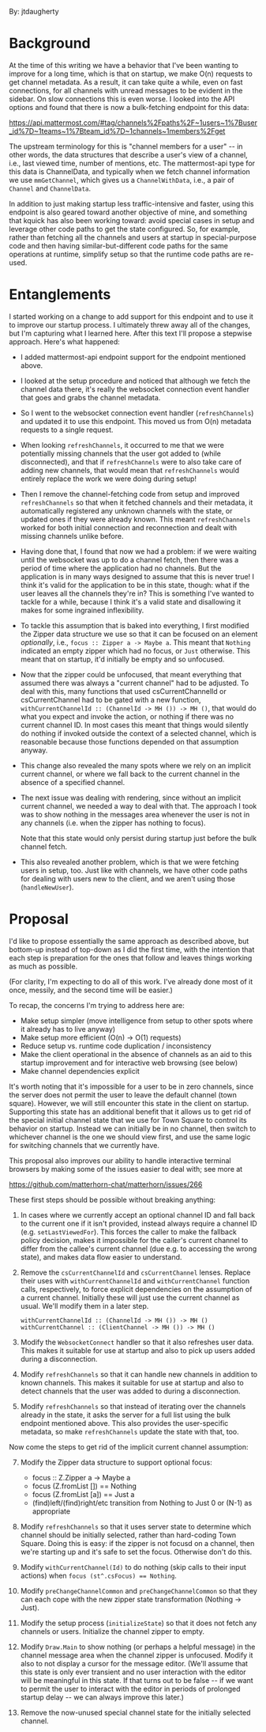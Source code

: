 
By: jtdaugherty

Background
==========

At the time of this writing we have a behavior that I've been wanting to
improve for a long time, which is that on startup, we make O(n) requests
to get channel metadata. As a result, it can take quite a while, even on
fast connections, for all channels with unread messages to be evident
in the sidebar. On slow connections this is even worse. I looked into
the API options and found that there is now a bulk-fetching endpoint for
this data:

https://api.mattermost.com/#tag/channels%2Fpaths%2F~1users~1%7Buser_id%7D~1teams~1%7Bteam_id%7D~1channels~1members%2Fget

The upstream terminology for this is "channel members for a user"
-- in other words, the data structures that describe a user's view
of a channel, i.e., last viewed time, number of mentions, etc. The
mattermost-api type for this data is ChannelData, and typically when
we fetch channel information we use `mmGetChannel`, which gives us a
`ChannelWithData`, i.e., a pair of `Channel` and `ChannelData`.

In addition to just making startup less traffic-intensive and faster,
using this endpoint is also geared toward another objective of mine, and
something that kquick has also been working toward: avoid special cases
in setup and leverage other code paths to get the state configured. So,
for example, rather than fetching all the channels and users at startup
in special-purpose code and then having similar-but-different code paths
for the same operations at runtime, simplify setup so that the runtime
code paths are re-used.

Entanglements
=============

I started working on a change to add support for this endpoint and to
use it to improve our startup process. I ultimately threw away all of
the changes, but I'm capturing what I learned here. After this text I'll
propose a stepwise approach. Here's what happened:

 * I added mattermost-api endpoint support for the endpoint mentioned
   above.

 * I looked at the setup procedure and noticed that although we fetch
   the channel data there, it's really the websocket connection event
   handler that goes and grabs the channel metadata.

 * So I went to the websocket connection event handler
   (`refreshChannels`) and updated it to use this endpoint. This moved
   us from O(n) metadata requests to a single request.

 * When looking `refreshChannels`, it occurred to me that we were
   potentially missing channels that the user got added to (while
   disconnected), and that if `refreshChannels` were to also take care
   of adding new channels, that would mean that `refreshChannels` would
   entirely replace the work we were doing during setup!

 * Then I remove the channel-fetching code from setup and improved
   `refreshChannels` so that when it fetched channels and their
   metadata, it automatically registered any unknown channels with
   the state, or updated ones if they were already known. This meant
   `refreshChannels` worked for both initial connection and reconnection
   and dealt with missing channels unlike before.

 * Having done that, I found that now we had a problem: if we were
   waiting until the websocket was up to do a channel fetch, then there
   was a period of time where the application had no channels. But the
   application is in many ways designed to assume that this is never
   true! I think it's valid for the application to be in this state,
   though: what if the user leaves all the channels they're in? This
   is something I've wanted to tackle for a while, because I think
   it's a valid state and disallowing it makes for some ingrained
   inflexibility.

 * To tackle this assumption that is baked into everything, I first
   modified the Zipper data structure we use so that it can be focused
   on an element *optionally*, i.e., `focus :: Zipper a -> Maybe a`.
   This meant that `Nothing` indicated an empty zipper which had
   no focus, or `Just` otherwise. This meant that on startup, it'd
   initially be empty and so unfocused.

 * Now that the zipper could be unfocused, that meant everything that
   assumed there was always a "current channel" had to be adjusted.
   To deal with this, many functions that used csCurrentChannelId
   or csCurrentChannel had to be gated with a new function,
   `withCurrentChannelId :: (ChannelId -> MH ()) -> MH ()`, that would
   do what you expect and invoke the action, or nothing if there was
   no current channel ID. In most cases this meant that things would
   silently do nothing if invoked outside the context of a selected
   channel, which is reasonable because those functions depended on that
   assumption anyway.

 * This change also revealed the many spots where we rely on an implicit
   current channel, or where we fall back to the current channel in the
   absence of a specified channel.

 * The next issue was dealing with rendering, since without an implicit
   current channel, we needed a way to deal with that. The approach I
   took was to show nothing in the messages area whenever the user is
   not in any channels (i.e. when the zipper has nothing to focus).

   Note that this state would only persist during startup just before
   the bulk channel fetch.

 * This also revealed another problem, which is that we were fetching
   users in setup, too. Just like with channels, we have other code
   paths for dealing with users new to the client, and we aren't using
   those (`handleNewUser`).

Proposal
========

I'd like to propose essentially the same approach as described above,
but bottom-up instead of top-down as I did the first time, with the
intention that each step is preparation for the ones that follow and
leaves things working as much as possible.

(For clarity, I'm expecting to do all of this work. I've already done
most of it once, messily, and the second time will be easier.)

To recap, the concerns I'm trying to address here are:

 * Make setup simpler (move intelligence from setup to other spots where
   it already has to live anyway)
 * Make setup more efficient (O(n) -> O(1) requests)
 * Reduce setup vs. runtime code duplication / inconsistency
 * Make the client operational in the absence of channels as an aid to
   this startup improvement and for interactive web browsing (see below)
 * Make channel dependencies explicit

It's worth noting that it's impossible for a user to be in zero
channels, since the server does not permit the user to leave the default
channel (town square). However, we will still encounter this state in
the client on startup. Supporting this state has an additional benefit
that it allows us to get rid of the special initial channel state that
we use for Town Square to control its behavior on startup. Instead we
can initially be in no channel, then switch to whichever channel is the
one we should view first, and use the same logic for switching channels
that we currently have.

This proposal also improves our ability to handle interactive terminal
browsers by making some of the issues easier to deal with; see more at

  https://github.com/matterhorn-chat/matterhorn/issues/266

These first steps should be possible without breaking anything:

 1. In cases where we currently accept an optional channel ID and fall
    back to the current one if it isn't provided, instead always require
    a channel ID (e.g. `setLastViewedFor`). This forces the caller to
    make the fallback policy decision, makes it impossible for the caller's
    current channel to differ from the callee's current channel (due
    e.g. to accessing the wrong state), and makes data flow easier to
    understand.

 2. Remove the `csCurrentChannelId` and `csCurrentChannel` lenses.
    Replace their uses with `withCurrentChannelId` and
    `withCurrentChannel` function calls, respectively, to force explicit
    dependencies on the assumption of a current channel. Initially these
    will just use the current channel as usual. We'll modify them in a
    later step.

    `withCurrentChannelId :: (ChannelId -> MH ()) -> MH ()`
    `withCurrentChannel :: (ClientChannel -> MH ()) -> MH ()`

 3. Modify the `WebsocketConnect` handler so that it also refreshes user
    data. This makes it suitable for use at startup and also to pick up
    users added during a disconnection.

 4. Modify `refreshChannels` so that it can handle new channels in
    addition to known channels. This makes it suitable for use at
    startup and also to detect channels that the user was added to
    during a disconnection.

 5. Modify `refreshChannels` so that instead of iterating over the
    channels already in the state, it asks the server for a full
    list using the bulk endpoint mentioned above. This also provides the
    user-specific metadata, so make `refreshChannels` update the state
    with that, too.

Now come the steps to get rid of the implicit current channel
assumption:

 7. Modify the Zipper data structure to support optional focus:

    - focus :: Z.Zipper a -> Maybe a
    - focus (Z.fromList []) == Nothing
    - focus (Z.fromList [a]) == Just a
    - (find)left/(find)right/etc transition from Nothing to Just 0 or
      (N-1) as appropriate

 8. Modify `refreshChannels` so that it uses server state to determine
    which channel should be initially selected, rather than hard-coding
    Town Square. Doing this is easy: if the zipper is not focusd on a
    channel, then we're starting up and it's safe to set the focus.
    Otherwise don't do this.

 9. Modify `withCurrentChannel(Id)` to do nothing (skip calls to their
    input actions) when `focus (st^.csFocus) == Nothing`.

 10. Modify `preChangeChannelCommon` and `preChangeChannelCommon` so
     that they can each cope with the new zipper state transformation
     (Nothing -> Just).

 11. Modify the setup process (`initializeState`) so that it does not
     fetch any channels or users. Initialize the channel zipper to empty.

 12. Modify `Draw.Main` to show nothing (or perhaps a helpful message)
     in the channel message area when the channel zipper is unfocused.
     Modify it also to not display a cursor for the message editor.
     (We'll assume that this state is only ever transient and no user
     interaction with the editor will be meaningful in this state. If
     that turns out to be false -- if we want to permit the user to
     interact with the editor in periods of prolonged startup delay --
     we can always improve this later.)

 13. Remove the now-unused special channel state for the initially
     selected channel.
